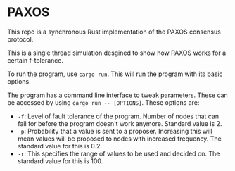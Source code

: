 # PAXOS

This repo is a synchronous Rust implementation of the PAXOS consensus protocol.

This is a single thread simulation desgined to show how PAXOS works for a certain f-tolerance.

To run the program, use `cargo run`. This will run the program with its basic options.

The program has a command line interface to tweak parameters. These can be accessed by using `cargo run -- [OPTIONS]`. These options are:

- `-f`: Level of fault tolerance of the program. Number of nodes that can fail for before the program doesn't work anymore. Standard value is 2.
- `-p`: Probability that a value is sent to a proposer. Increasing this will mean values will be proposed to nodes with increased frequency. The standard value for this is 0.2.
- `-r`: This specifies the range of values to be used and decided on. The standard value for this is 100.
